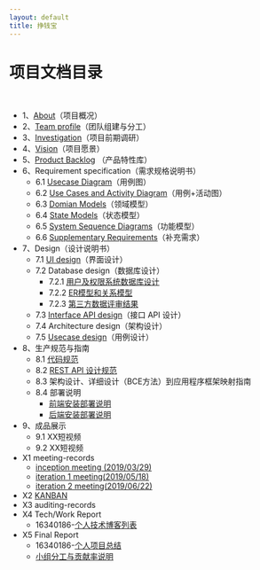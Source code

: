 ```yaml
---
layout: default
title: 挣钱宝
---
```

# 项目文档目录

&nbsp;&nbsp; 

* 1、[About](docs/About.md)（项目概况）
* 2、[Team profile](docs/Team_Profile.md)（团队组建与分工）
* 3、[Investigation](docs/Investigation.md)（项目前期调研）
* 4、[Vision](docs/Vision.md)（项目愿景）
* 5、[Product Backlog](docs/Product_Backlog.md) （产品特性库）
* 6、Requirement specification（需求规格说明书）
    - 6.1 [Usecase Diagram](docs/Usecase_Diagram.md)（用例图）
    - 6.2 [Use Cases and Activity Diagram](docs/Usecase_and_Activity_Diagram.md)（用例+活动图）
    - 6.3 [Domian Models](docs/Domain_Model.md)（领域模型）
    - 6.4 [State Models](docs/State_Model.md)（状态模型）
    - 6.5 [System Sequence Diagrams](docs/System_Sequence_Diagrams.md)（功能模型）
    - 6.6 [Supplementary Requirements](docs/Supplementary_Requirements.md)（补充需求）
* 7、Design（设计说明书）
    - 7.1 [UI design](https://software-system-analysis-and-design.github.io/Dashboard/docs/index.html)（界面设计）
    - 7.2 Database design（数据库设计）
      - 7.2.1 [用户及权限系统数据库设计](docs/db_design.md)
      - 7.2.2 [ER模型和关系模型](docs/db_er.md)
      - 7.2.3 [第三方数据评审结果](https://github.com/software-system-analysis-and-design/Dashboard/issues/1)
    - 7.3 [Interface API design](https://software-system-analysis-and-design.github.io/Dashboard/docs/API.html)（接口 API 设计）
    - 7.4 Architecture design（架构设计）
    - 7.5 [Usecase design](docs/Usecase_Design.md)（用例设计）
* 8、生产规范与指南
    - 8.1 [代码规范](docs/Code_Standard.md)
    - 8.2 [REST API 设计规范](docs/REST_API_Design_Standard.md)
    - 8.3 架构设计、详细设计（BCE方法）到应用程序框架映射指南
    - 8.4 部署说明
      - [前端安装部署说明](docs/frontend_release.md)
      - [后端安装部署说明](docs/backend_release.md)
* 9、成品展示
    - 9.1 XX短视频
    - 9.2 XX短视频
* X1 meeting-records
    - [inception meeting (2019/03/29)](docs/image/Inception-record.png)
    - [iteration 1 meeting(2019/05/18)](docs/image/iteration1.png)
    - [iteration 2 meeting(2019/06/22)](docs/image/iteration2.png)
* X2 [KANBAN](https://github.com/orgs/software-system-analysis-and-design/projects)
* X3 auditing-records
* X4 Tech/Work Report
    - 16340186-[个人技术博客列表](docs/16340186_tech_report.md)
* X5 Final Report
    - 16340186-[个人项目总结](docs/16340186_report.md)
    - [小组分工与贡献率说明](docs/teamwork_contribution.md)
